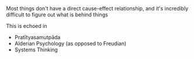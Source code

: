 Most things don't have a direct cause-effect relationship, and it's incredibly difficult to figure out what is behind things

This is echoed in
- Pratītyasamutpāda
- Alderian Psychology (as opposed to Freudian)
- Systems Thinking
